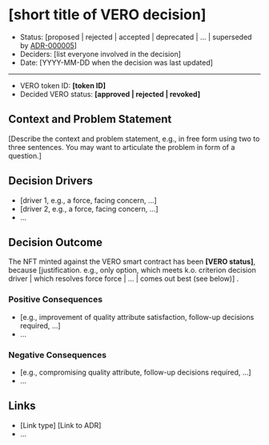 # [short title of VERO decision]

* Status: [proposed | rejected | accepted | deprecated | … | superseded by [ADR-000005](000005-example.md)]
* Deciders: [list everyone involved in the decision]
* Date: [YYYY-MM-DD when the decision was last updated]
---
* VERO token ID: **[token ID]** <!-- optional (for VERO status decisions only) -->
* Decided VERO status: **[approved | rejected | revoked]** <!-- optional (for VERO status decisions only) -->

## Context and Problem Statement

[Describe the context and problem statement, e.g., in free form using two to three sentences. You may want to articulate the problem in form of a question.]

## Decision Drivers <!-- optional -->

* [driver 1, e.g., a force, facing concern, …]
* [driver 2, e.g., a force, facing concern, …]
* … <!-- numbers of drivers can vary -->

## Decision Outcome

The NFT minted against the VERO smart contract has been **[VERO status]**,
because [justification. e.g., only option, which meets k.o. criterion decision driver | which resolves force force | … | comes out best (see below)]
.

### Positive Consequences <!-- optional -->

* [e.g., improvement of quality attribute satisfaction, follow-up decisions required, …]
* …

### Negative Consequences <!-- optional -->

* [e.g., compromising quality attribute, follow-up decisions required, …]
* …

## Links <!-- optional -->

* [Link type] [Link to ADR] <!-- example: Refined by [ADR-0005](0005-example.md) -->
* … <!-- numbers of links can vary -->
